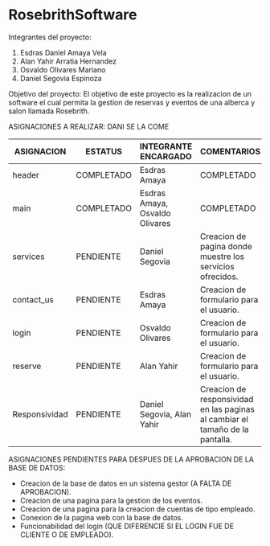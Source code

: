 # RosebrithSoftware
Integrantes del proyecto:
1. Esdras Daniel Amaya Vela
2. Alan Yahir Arratia Hernandez
3. Osvaldo Olivares Mariano
4. Daniel Segovia Espinoza

Objetivo del proyecto:
El objetivo de este proyecto es la realizacion de un software el cual permita la gestion de reservas y eventos de una alberca y salon llamada Rosebrith.


ASIGNACIONES A REALIZAR:   DANI SE LA COME

| ASIGNACION | ESTATUS | INTEGRANTE ENCARGADO | COMENTARIOS |
|------------|---------|----------------------|-------------|
| header | COMPLETADO | Esdras Amaya | COMPLETADO |
| main | COMPLETADO | Esdras Amaya, Osvaldo Olivares | COMPLETADO |
| services | PENDIENTE | Daniel Segovia | Creacion de pagina donde muestre los servicios ofrecidos. |
| contact_us | PENDIENTE | Esdras Amaya | Creacion de formulario para el usuario. |
| login | PENDIENTE | Osvaldo Olivares | Creacion de formulario para el usuario. |
| reserve | PENDIENTE | Alan Yahir | Creacion de formulario para el usuario. |
| Responsividad | PENDIENTE | Daniel Segovia, Alan Yahir | Creacion de responsividad en las paginas al cambiar el tamaño de la pantalla. |


ASIGNACIONES PENDIENTES PARA DESPUES DE LA APROBACION DE LA BASE DE DATOS:

- Creacion de la base de datos en un sistema gestor (A FALTA DE APROBACION).
- Creacion de una pagina para la gestion de los eventos.
- Creacion de una pagina para la creacion de cuentas de tipo empleado.
- Conexion de la pagina web con la base de datos.
- Funcionabilidad del login (QUE DIFERENCIE SI EL LOGIN FUE DE CLIENTE O DE EMPLEADO).
